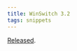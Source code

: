 ```yaml
---
title: WinSwitch 3.2
tags: snippets
---
```


[Released](http://www.wincent.com/a/news/archives/2006/04/winswitch_32_un.php).
